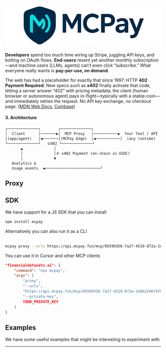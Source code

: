 ![](/assets/gh_cover.png)

**Developers** spend too much time wiring up Stripe, juggling API keys, and bolting on OAuth flows. **End-users** resent yet another monthly subscription—and machine users (LLMs, agents) can’t even click “subscribe.” What everyone really wants is **pay-per-use, on demand**.

The web has had a placeholder for exactly that since 1997: HTTP **402 Payment Required**. New specs such as **x402** finally activate that code, letting a server answer “402” with pricing metadata; the client (human browser or autonomous agent) pays in-flight—typically with a stable-coin—and immediately retries the request. No API key exchange, no checkout page. ([MDN Web Docs][1], [Coinbase][2])

#### 3. Architecture

```
┌──────────────┐        ┌──────────────┐
│  Client      │───────▶│  MCP Proxy   │───────────▶  Your Tool / API
│(app/agent)   │◀───────│(MCPay Edge)  │◀───────────│  (any runtime)
└──────────────┘   ①402 └──────────────┘
       ▲              │
       │              │② x402 Payment (on-chain in USDC)
       │              ▼
   Analytics &                             
   Usage events  ◀─────────────────────────┘
```


## Proxy

## SDK

We have support for a JS SDK that you can install 

```sh
npm install mcpay
```

Alternatively you can also run it as a CLI

```sh

mcpay proxy --urls https://api.mcpay.fun/mcp/05599356-7a27-4519-872a-2ebb22467470 --private-key YOUR_PRIVATE_KEY

```

You can use it in Cursor and other MCP clients

```json
"financialdatasets.ai": {
    "command": "npx mcpay",
    "args": [
        "proxy",
        "--urls",
        "https://api.mcpay.fun/mcp/05599356-7a27-4519-872a-2ebb22467470",
        "--private-key",
        YOUR_PRIVATE_KEY
    ]
}
```

## Examples

We have some useful examples that might be interesting to experiment with



---


[1]: https://developer.mozilla.org/en-US/docs/Web/HTTP/Reference/Status/402?utm_source=chatgpt.com "402 Payment Required - HTTP - MDN Web Docs - Mozilla"
[2]: https://www.coinbase.com/developer-platform/discover/launches/x402?utm_source=chatgpt.com "Introducing x402: a new standard for internet-native payments"
[3]: https://www.x402.org/x402-whitepaper.pdf?utm_source=chatgpt.com "[PDF] x402-whitepaper.pdf"
[4]: https://nftnow.com/news/exclusive-foundation-announces-dynamic-nft-pricing-feature/?utm_source=chatgpt.com "Exclusive: Foundation Announces Dynamic NFT Pricing Feature"
[5]: https://www.talentprotocol.com/?utm_source=chatgpt.com "Talent Protocol - What's your Builder Score?"